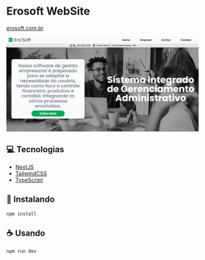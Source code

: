 
# Erosoft WebSite

[erosoft.com.br](https://github.com/ARTHURPC03/New-GoBarber-Web)

<butoon>
  <a href="http://www.erosoft.com.br/">
    <img src="/public/exemplo.png" alt="exemplo">
  </a>
</butoon>
  
## 💻 Tecnologias

- [NextJS](https://nextjs.org/)
- [TailwindCSS](https://tailwindcss.com/)
- [TypeScript](https://www.typescriptlang.org/)

## 🚀 Instalando 
```
npm install
```
## ☕ Usando 
```
npm run dev
```
